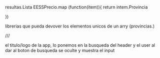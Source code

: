 resultas.Lista EESSPrecio.map (function(item)){
return intem.Provincia    

})

librerias que pueda devover los elementos unicos de un arry (provincias.)

///

el titulo/logo de la app, lo ponemos en la busqueda del header y el user al dar al boton de busqueda se oculte y muestra el input 


